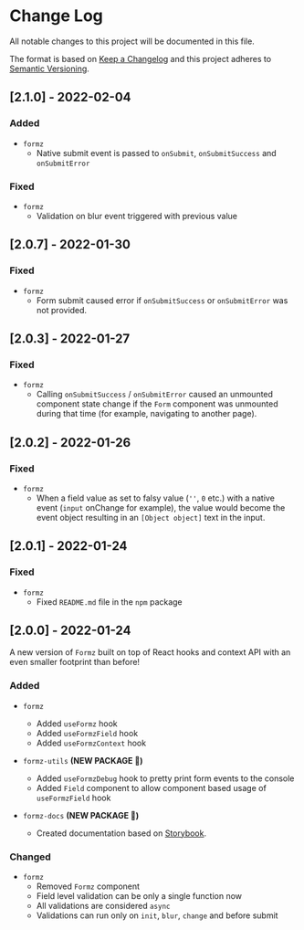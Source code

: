 # Change Log

All notable changes to this project will be documented in this file.

The format is based on [Keep a Changelog](http://keepachangelog.com/)
and this project adheres to [Semantic Versioning](http://semver.org/).

## [2.1.0] - 2022-02-04

### Added

- `formz`
  - Native submit event is passed to `onSubmit`, `onSubmitSuccess` and `onSubmitError`

### Fixed

- `formz`
  - Validation on blur event triggered with previous value

## [2.0.7] - 2022-01-30

### Fixed

- `formz`
  - Form submit caused error if `onSubmitSuccess` or `onSubmitError` was not provided.

## [2.0.3] - 2022-01-27

### Fixed

- `formz`
  - Calling `onSubmitSuccess` / `onSubmitError` caused an unmounted component state change if
    the `Form` component was unmounted during that time (for example, navigating to another page).

## [2.0.2] - 2022-01-26

### Fixed

- `formz`
  - When a field value as set to falsy value (`''`, `0` etc.) with a native event (`input` onChange
    for example), the value would become the event object resulting in an `[Object object]` text in
    the input.

## [2.0.1] - 2022-01-24

### Fixed

- `formz`
  - Fixed `README.md` file in the `npm` package

## [2.0.0] - 2022-01-24

A new version of `Formz` built on top of React hooks and context API with an even smaller footprint
than before!

### Added

- `formz`
  - Added `useFormz` hook
  - Added `useFormzField` hook
  - Added `useFormzContext` hook

- `formz-utils` **(NEW PACKAGE 🎁)**
  - Added `useFormzDebug` hook to pretty print form events to the console
  - Added `Field` component to allow component based usage of `useFormzField` hook

- `formz-docs` **(NEW PACKAGE 🎁)**
  - Created documentation based on [Storybook](https://storybook.js.org/).

### Changed

- `formz`
  - Removed `Formz` component
  - Field level validation can be only a single function now
  - All validations are considered `async`
  - Validations can run only on `init`, `blur`, `change` and before submit